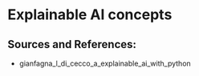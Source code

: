 # Explainable AI concepts

## Sources and References:
- gianfagna_l_di_cecco_a_explainable_ai_with_python

